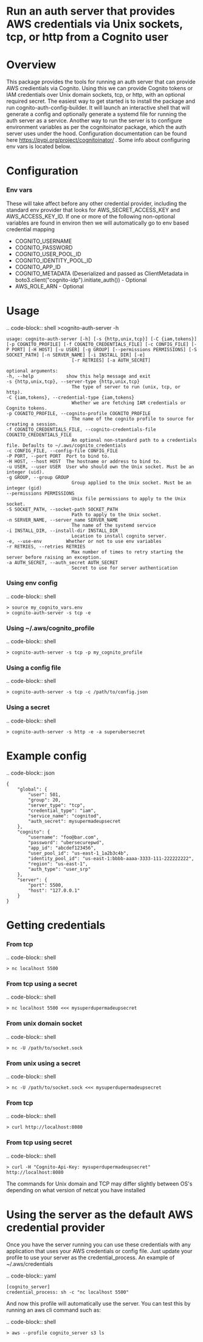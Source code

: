 Run an auth server that provides AWS credentials via Unix sockets, tcp, or http from a Cognito user
===================================================================================================

Overview
========
This package provides the tools for running an auth server that can  provide AWS credientials via Cognito. Using this we can provide Cognito tokens
or IAM credentials over Unix domain sockets, tcp, or http, with an optional required secret. The easiest way to get started is to install the package
and run cognito-auth-config-builder. It will launch an interactive shell that will generate a config and optionally generate a systemd file for running
the auth server as a service. Another way to run the server is to configure environment variables as per the cognitoinator package, which the auth
server uses under the hood. Configuration documentation can be found here https://pypi.org/project/cognitoinator/ . Some info about configuring
env vars is located below.


Configuration
=============

### Env vars

These will take affect before any other credential provider, including
the standard env provider that looks for AWS\_SECRET\_ACCESS\_KEY and
AWS\_ACCESS\_KEY\_ID. If one or more of the following non-optional
variables are found in environ then we will automatically go to env
based credential mapping

-   COGNITO_USERNAME
-   COGNITO_PASSWORD
-   COGNITO_USER_POOL_ID
-   COGNITO_IDENTITY_POOL_ID
-   COGNITO_APP_ID
-   COGNITO_METADATA (Deserialized and passed as ClientMetadata in
    boto3.client("cognito-idp").initiate_auth()) - Optional
-   AWS_ROLE_ARN - Optional



Usage
=====

.. code-block:: shell
    >cognito-auth-server -h

    usage: cognito-auth-server [-h] [-s {http,unix,tcp}] [-C {iam,tokens}] [-p COGNITO_PROFILE] [-f COGNITO_CREDENTIALS_FILE] [-c CONFIG_FILE] [-P PORT] [-H HOST] [-u USER] [-g GROUP] [--permissions PERMISSIONS] [-S SOCKET_PATH] [-n SERVER_NAME] [-i INSTALL_DIR] [-e]
                            [-r RETRIES] [-a AUTH_SECRET]

    optional arguments:
    -h, --help            show this help message and exit
    -s {http,unix,tcp}, --server-type {http,unix,tcp}
                            The type of server to run (unix, tcp, or http).
    -C {iam,tokens}, --credential-type {iam,tokens}
                            Whether we are fetching IAM credentials or Cognito tokens.
    -p COGNITO_PROFILE, --cognito-profile COGNITO_PROFILE
                            The name of the cognito profile to source for creating a session.
    -f COGNITO_CREDENTIALS_FILE, --cognito-credentials-file COGNITO_CREDENTIALS_FILE
                            An optional non-standard path to a credentials file. Defaults to ~/.aws/cognito_credentials
    -c CONFIG_FILE, --config-file CONFIG_FILE
    -P PORT, --port PORT  Port to bind to.
    -H HOST, --host HOST  The hostname or address to bind to.
    -u USER, --user USER  User who should own the Unix socket. Must be an integer (uid).
    -g GROUP, --group GROUP
                            Group applied to the Unix socket. Must be an integer (gid)
    --permissions PERMISSIONS
                            Unix file permissions to apply to the Unix socket.
    -S SOCKET_PATH, --socket-path SOCKET_PATH
                            Path to apply to the Unix socket.
    -n SERVER_NAME, --server_name SERVER_NAME
                            The name of the systemd service
    -i INSTALL_DIR, --install-dir INSTALL_DIR
                            Location to install cognito server.
    -e, --use-env         Whether or not to use env variables
    -r RETRIES, --retries RETRIES
                            Max number of times to retry starting the server before raising an exception.
    -a AUTH_SECRET, --auth_secret AUTH_SECRET
                            Secret to use for server authentication


### Using env config
.. code-block:: shell

    > source my_cognito_vars.env
    > cognito-auth-server -s tcp -e


### Using ~/.aws/cognito_profile
.. code-block:: shell

    > cognito-auth-server -s tcp -p my_cognito_profile


### Using a config file
.. code-block:: shell

    > cognito-auth-server -s tcp -c /path/to/config.json

### Using a secret
.. code-block:: shell

    > cognito-auth-server -s http -e -a superubersecret


Example config
==============
.. code-block:: json

    {
        "global": {
            "user": 501,
            "group": 20,
            "server_type": "tcp",
            "credential_type": "iam",
            "service_name": "cognitod",
            "auth_secret": mysupermadeupsecret
        },
        "cognito": {
            "username": "foo@bar.com",
            "password": "ubersecurepwd",
            "app_id": "abcdef123456",
            "user_pool_id": "us-east-1_1a2b3c4b",
            "identity_pool_id": "us-east-1:bbbb-aaaa-3333-111-222222222",
            "region": "us-east-1",
            "auth_type": "user_srp"
        },
        "server": {
            "port": 5500,
            "host": "127.0.0.1"
        }
    }


Getting credentials
===================

### From tcp
.. code-block:: shell

    > nc localhost 5500

### From tcp using a secret
.. code-block:: shell

    > nc localhost 5500 <<< mysuperdupermadeupsecret

### From unix domain socket
.. code-block:: shell

    > nc -U /path/to/socket.sock

### From unix using a secret
.. code-block:: shell

    > nc -U /path/to/socket.sock <<< mysuperdupermadeupsecret

### From tcp

.. code-block:: shell

    > curl http://localhost:8080

### From tcp using secret

.. code-block:: shell

    > curl -H "Cognito-Api-Key: mysuperdupermadeupsecret" http://localhost:8080


The commands for Unix domain and TCP may differ slightly between OS's depending on what version of netcat you have installed


Using the server as the default AWS credential provider
=======================================================

Once you have the server running you can use these credentials with any application that uses your AWS credentials or config file. Just update
your profile to use your server as the credential_process. An example of ~/.aws/credentials

.. code-block:: yaml

    [cognito_server]
    credential_process: sh -c "nc localhost 5500"


And now this profile will automatically use the server. You can test this by running an aws cli command such as:

.. code-block:: shell

    > aws --profile cognito_server s3 ls


